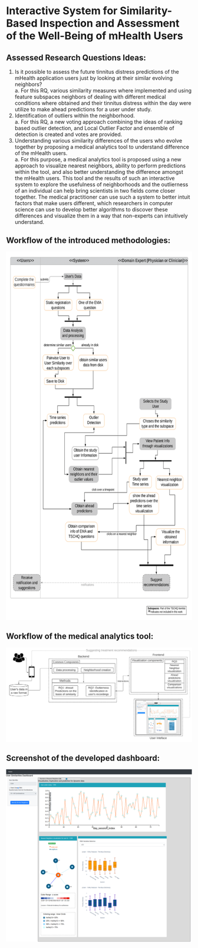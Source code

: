 # Interactive System for Similarity-Based Inspection and Assessment of the Well-Being of mHealth Users

## Assessed Research Questions Ideas:  
1. Is it possible to assess the future tinnitus distress predictions of the mHealth application users just by looking at their similar evolving neighbors?  
  a. For this RQ, various similarity measures where implemented and using feature subspaces neighbors of dealing with different medical conditions where obtained and their tinnitus distress within the day were utilize to make ahead predictions for a user under study.
2. Identification of outliers within the neighborhood.  
  a. For this RQ, a new voting approach combining the ideas of ranking based outlier detection, and Local Outlier Factor and ensemble of detection is created and votes are provided.  
3. Understanding various similarity differences of the users who evolve together by proposing a medical analytics tool to understand difference of the mHealth users.  
  a. For this purpose, a medical analytics tool is proposed using a new approach to visualize nearest neighbors, ability to perform predictions within the tool, and also better understanding the difference amongst the mHealth users. This tool and the results of such an interactive system to explore the usefulness of neighborhoods and the outlierness of an individual can help bring scientists in two fields come closer together. The medical practitioner can use such a system to better intuit factors that make users different, which researchers in computer science can use to develop better algorithms to discover these differences and visualize them in a way that non-experts can intuitively understand.  
 
## Workflow of the introduced methodologies:  
<img src="assets/activity_diagram_workflow-1.png" width="900" height="1000">

## Workflow of the medical analytics tool:  
![Workflow2](assets/interactions-bf-1.png)

## Screenshot of the developed dashboard:  
<kbd>
<img src="assets/dashboard.png" />
</kbd>
